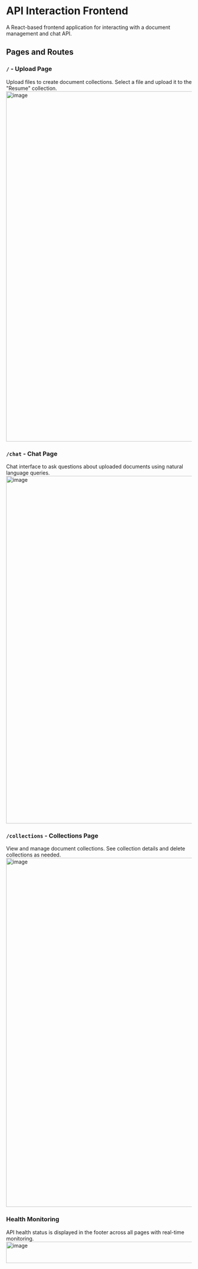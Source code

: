 # API Interaction Frontend

A React-based frontend application for interacting with a document management and chat API.

## Pages and Routes

### `/` - Upload Page
Upload files to create document collections. Select a file and upload it to the "Resume" collection.
<img width="1918" height="948" alt="image" src="https://github.com/user-attachments/assets/ad65073c-41b3-4aae-a07f-731c7fb7a5fe" />


### `/chat` - Chat Page  
Chat interface to ask questions about uploaded documents using natural language queries.
<img width="1919" height="941" alt="image" src="https://github.com/user-attachments/assets/f81c4050-863b-4a7b-89df-8f8b958f1f08" />


### `/collections` - Collections Page
View and manage document collections. See collection details and delete collections as needed.
<img width="1919" height="945" alt="image" src="https://github.com/user-attachments/assets/f01a38e1-7225-4326-972f-fd1979de8e8c" />


### Health Monitoring
API health status is displayed in the footer across all pages with real-time monitoring.
<img width="1919" height="58" alt="image" src="https://github.com/user-attachments/assets/14917888-d8f4-478b-8674-2c612cdcb296" />

